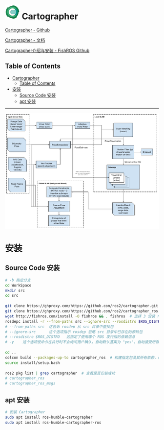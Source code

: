 # ![](../Pics/carto001.svg) Cartographer

[Cartographer - Github](https://github.com/cartographer-project/cartographer)

[Cartographer - 文档](https://google-cartographer.readthedocs.io/en/latest/)

[Cartographer介绍与安装 - FishROS Github](https://github.com/fishros/d2l-ros2/blob/master/docs/humble/chapt10/get_started/2.Carto%E4%BB%8B%E7%BB%8D%E5%8F%8A%E5%AE%89%E8%A3%85.md)



## Table of Contents

- [ Cartographer](#-cartographer)
  - [Table of Contents](#table-of-contents)
- [安装](#安装)
  - [Source Code 安装](#source-code-安装)
  - [apt 安装](#apt-安装)


---


![](../Pics/carto002.png)


# 安装

## Source Code 安装

```bash
# -b 指定分支
cd WorkSpace
mkdir src
cd src

git clone https://ghproxy.com/https://github.com/ros2/cartographer.git -b ros2
git clone https://ghproxy.com/https://github.com/ros2/cartographer_ros.git -b ros2
wget http://fishros.com/install -O fishros && . fishros  # 选择 3 安装 rosdepc(国内版rosdep)
rosdepc install -r --from-paths src --ignore-src --rosdistro $ROS_DISTRO -y
# --from-paths src  这告诉 rosdep 从 src 目录中查找包
# --ignore-src      这个选项指示 rosdep 忽略 src 目录中已存在的源码包
# --rosdistro $ROS_DISTRO   这指定了使用哪个 ROS 发行版的依赖信息
# -y    这个选项使命令在执行时不会询问用户确认，自动默认答案为 "yes"，自动接受所有的安装

cd ..
colcon build --packages-up-to cartographer_ros  # 构建指定包及其所有依赖，确保某个包及其所有依赖都是最新
source install/setup.bash

ros2 pkg list | grep cartographer  # 查看是否安装成功
# cartographer_ros
# cartographer_ros_msgs
```


## apt 安装

```bash
# 安装 Cartographer
sudo apt install ros-humble-cartographer
sudo apt install ros-humble-cartographer-ros
```


